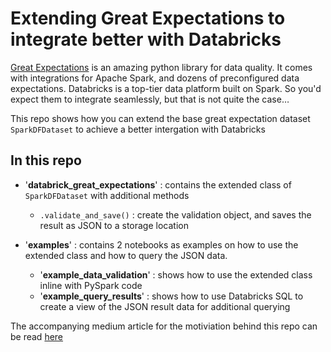 # Extending Great Expectations to integrate better with Databricks

[Great Expectations](https://greatexpectations.io/) is an amazing python library for data quality. It comes with integrations for Apache Spark, and dozens of preconfigured data expectations. Databricks is a top-tier data platform built on Spark. So you'd expect them to integrate seamlessly, but that is not quite the case…

This repo shows how you can extend the base great expectation dataset `SparkDFDataset` to achieve a better intergation with Databricks

## In this repo
- '**databrick_great_expectations**' : contains the extended class of `SparkDFDataset` with additional methods
  - `.validate_and_save()` : create the validation object, and saves the result as JSON to a storage location

- '**examples**' : contains 2 notebooks as examples on how to use the extended class and how to query the JSON data.
  - '**example_data_validation**' : shows how to use the extended class inline with PySpark code
  - '**example_query_results**' : shows how to use Databricks SQL to create a view of the JSON result data for additional querying

The accompanying medium article for the motiviation behind this repo can be read [here]()